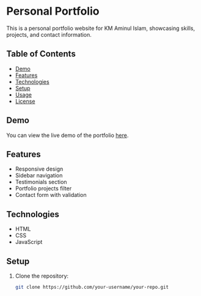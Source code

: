# Personal Portfolio

This is a personal portfolio website for KM Aminul Islam, showcasing skills, projects, and contact information.

## Table of Contents

- [Demo](#demo)
- [Features](#features)
- [Technologies](#technologies)
- [Setup](#setup)
- [Usage](#usage)
- [License](#license)

## Demo

You can view the live demo of the portfolio [here](https://your-portfolio-url.com).

## Features

- Responsive design
- Sidebar navigation
- Testimonials section
- Portfolio projects filter
- Contact form with validation

## Technologies

- HTML
- CSS
- JavaScript

## Setup

1. Clone the repository:
   ```sh
   git clone https://github.com/your-username/your-repo.git
